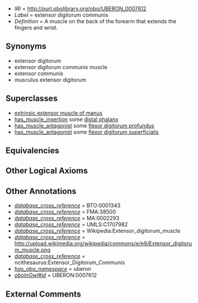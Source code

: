  * *IRI* = http://purl.obolibrary.org/obo/UBERON_0007612
 * *Label* = extensor digitorum communis
 * *Definition* = A muscle on the back of the forearm that extends the fingers and wrist.

## Synonyms

 * extensor digitorum
 * extensor digitorum communis muscle
 * extensor communis
 * musculus extensor digitorum

## Superclasses

 * [extrinsic extensor muscle of manus](../../UBERON/24/UBERON_0011024.md)
 * [has_muscle_insertion](../../RO/73/RO_0002373.md) some [distal phalanx](../../UBERON/00/UBERON_0004300.md)
 * [has_muscle_antagonist](../../core#has/st/core#has_muscle_antagonist.md) some [flexor digitorum profundus](../../UBERON/23/UBERON_0001523.md)
 * [has_muscle_antagonist](../../core#has/st/core#has_muscle_antagonist.md) some [flexor digitorum superficialis](../../UBERON/22/UBERON_0003222.md)

## Equivalencies


## Other Logical Axioms


## Other Annotations

 * *[database_cross_reference](../../ef/oboInOwl#hasDbXref.md)* = BTO:0001343
 * *[database_cross_reference](../../ef/oboInOwl#hasDbXref.md)* = FMA:38500
 * *[database_cross_reference](../../ef/oboInOwl#hasDbXref.md)* = MA:0002293
 * *[database_cross_reference](../../ef/oboInOwl#hasDbXref.md)* = UMLS:C1707982
 * *[database_cross_reference](../../ef/oboInOwl#hasDbXref.md)* = Wikipedia:Extensor_digitorum_muscle
 * *[database_cross_reference](../../ef/oboInOwl#hasDbXref.md)* = http://upload.wikimedia.org/wikipedia/commons/e/e9/Extensor_digitorum_muscle.png
 * *[database_cross_reference](../../ef/oboInOwl#hasDbXref.md)* = ncithesaurus:Extensor_Digitorum_Communis
 * *[has_obo_namespace](../../ce/oboInOwl#hasOBONamespace.md)* = uberon
 * *[oboInOwl#id](../../id/oboInOwl#id.md)* = UBERON:0007612

## External Comments

